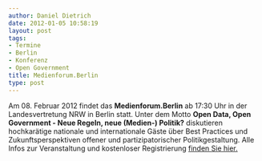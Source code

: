 ```yaml
---
author: Daniel Dietrich
date: 2012-01-05 10:58:19
layout: post
tags:
- Termine
- Berlin
- Konferenz
- Open Government
title: Medienforum.Berlin
type: post
---
```


Am 08. Februar 2012 findet das **Medienforum.Berlin** ab 17:30 Uhr in der Landesvertretung NRW in Berlin statt. Unter dem Motto **Open Data, Open Government - Neue Regeln, neue (Medien-) Politik?** diskutieren hochkarätige nationale und internationale Gäste über Best Practices und Zukunftsperspektiven offener und partizipatorischer Politikgestaltung. Alle Infos zur Veranstaltung und kostenloser Registrierung [finden Sie hier.](http://www.medienforum.nrw.de/de/home/medienforumberlin.html)